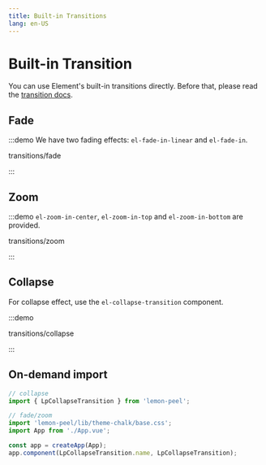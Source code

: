 ```yaml
---
title: Built-in Transitions
lang: en-US
---
```


# Built-in Transition

You can use Element's built-in transitions directly.
Before that, please read the [transition docs](https://vuejs.org/guide/built-ins/transition.html).

## Fade

:::demo We have two fading effects: `el-fade-in-linear` and `el-fade-in`.

transitions/fade

:::

## Zoom

:::demo `el-zoom-in-center`, `el-zoom-in-top` and `el-zoom-in-bottom` are provided.

transitions/zoom

:::

## Collapse

For collapse effect, use the `el-collapse-transition` component.

:::demo

transitions/collapse

:::

## On-demand import

```ts
// collapse
import { LpCollapseTransition } from 'lemon-peel';

// fade/zoom
import 'lemon-peel/lib/theme-chalk/base.css';
import App from './App.vue';

const app = createApp(App);
app.component(LpCollapseTransition.name, LpCollapseTransition);
```
